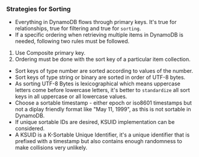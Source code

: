 ### Strategies for Sorting

- Everything in DynamoDB flows through primary keys. It's true for relationships, true for filtering and true for `sorting`.
- If a specific ordering when retrieving multiple items in DynamoDB is needed, following two rules must be followed.
1. Use Composite primary key.
2. Ordering must be done with the sort key of a particular item collection.

- Sort keys of type number are sorted according to values of the number.
- Sort keys of type string or binary are sorted in order of UTF-8 bytes.
- As sorting UTF-8 Bytes is lexicographical which means uppercase letters come before lowercase letters, it's better to `standardize` all sort keys in all uppercase or all lowercase values.
- Choose a sortable timestamp - either epoch or iso8601 timestamps but not a diplay friendly format like "May 11, 1999", as this is not sortable in DynamoDB.
- If unique sortable IDs are desired, KSUID implementation can be considered. 
- A KSUID is a K-Sortable Unique Identifier, it's a unique identifier that is prefixed with a timestamp but also contains enough randomness to make collisions very unlikely.
